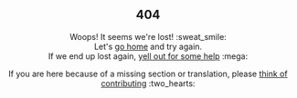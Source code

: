 <h2 align="center">404</h2>

<p align="center">
Woops! It seems we're lost! :sweat_smile:
<br />
Let's <a href="/">go home</a> and try again.
<br />
If we end up lost again, <a href="https://github.com/asdf-vm/asdf/issues/new">yell out for some help</a> :mega:
</p>

<p align="center">
If you are here because of a missing section or translation, please <a href="/contributing-doc-site">think of contributing</a> :two_hearts:
</p>
